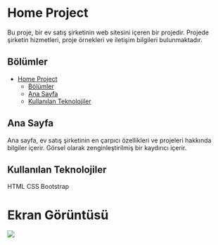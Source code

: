 # Home Project

Bu proje, bir ev satış şirketinin web sitesini içeren bir projedir. Projede şirketin hizmetleri, proje örnekleri ve iletişim bilgileri bulunmaktadır.

## Bölümler

- [Home Project](#home-project)
  - [Bölümler](#bölümler)
  - [Ana Sayfa](#ana-sayfa)
  - [Kullanılan Teknolojiler](#kullanılan-teknolojiler)

## Ana Sayfa

Ana sayfa, ev satış şirketinin en çarpıcı özellikleri ve projeleri hakkında bilgiler içerir. Görsel olarak zenginleştirilmiş bir kaydırıcı içerir.


## Kullanılan Teknolojiler

HTML
CSS
Bootstrap


<h1>Ekran Görüntüsü</h1>
<img src="./img/house.gif">
